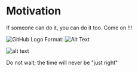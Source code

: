 # Motivation

If someone can do it, you can do it too. Come on !!!

![GitHub Logo](/images/logo.png)
Format: ![Alt Text](url)

![alt text](http://url/to/img.png)

Do not wait; the time will never be "just right"
